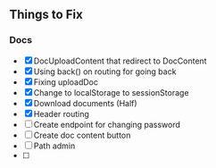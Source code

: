 ## Things to Fix
### Docs
- [X] DocUploadContent that redirect to DocContent
- [X] Using back() on routing for going back
- [X] Fixing uploadDoc
- [X] Change to localStorage to sessionStorage 
- [X] Download documents (Half)
- [X] Header routing
- [ ] Create endpoint for changing password
- [ ] Create doc content button
- [ ] Path admin
- [ ] 
